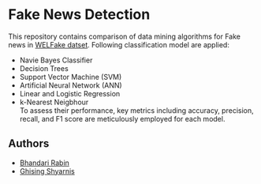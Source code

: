 # Fake News Detection

This repository contains comparison of data mining algorithms for Fake news in [WELFake datset](https://zenodo.org/records/4561253). Following classification model are applied:

-   Navie Bayes Classifier
-   Decision Trees
-   Support Vector Machine (SVM)
-   Artificial Neural Network (ANN)
-   Linear and Logistic Regression
-   k-Nearest Neigbhour </br>
    To assess their performance, key
    metrics including accuracy, precision, recall, and F1 score are meticulously employed for each model.

## Authors

-   [Bhandari Rabin](https://www.github.com/rabinam24)
-   [Ghising Shyarnis](https://www.github.com/shyarnis)
